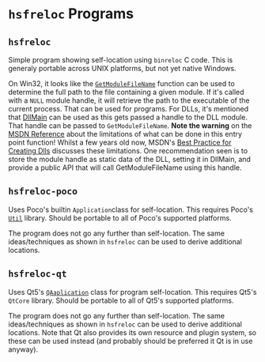 `hsfreloc` Programs
===================
`hsfreloc`
----------
Simple program showing self-location using `binreloc` C code. This
is generaly portable across UNIX platforms, but not yet native Windows.

On Win32, it looks like the [`GetModuleFileName`](http://msdn.microsoft.com/en-us/library/windows/desktop/ms683197%28v=vs.85%29.aspx) function can be
used to determine the full path to the file containing a given module.
If it's called with a `NULL` module handle, it will retrieve the path
to the executable of the current process. That can be used for programs.
For DLLs, it's mentioned that [DllMain](http://msdn.microsoft.com/en-us/library/windows/desktop/ms682583%28v=vs.85%29.aspx) can be used as this gets
passed a handle to the DLL module. That handle can be passed to
`GetModuleFileName`. **Note the warning** on the [MSDN Reference](http://msdn.microsoft.com/en-us/library/windows/desktop/ms682583%28v=vs.85%29.aspx)
about the limitations of what can be done in this entry point function!
Whilst a few years old now, MSDN's
[Best Practice for Creating Dlls](http://msdn.microsoft.com/en-us/windows/hardware/gg487379.aspx) discusses these limitations.
One recommendation seen is to store the module handle as static
data of the DLL, setting it in DllMain, and provide a public API that will
call GetModuleFileName using this handle.

`hsfreloc-poco`
---------------
Uses Poco's builtin `Application`class for self-location. This requires
Poco's [`Util`](http://pocoproject.org/docs/Poco.Util.html) library.
Should be portable to all of Poco's supported platforms.

The program does not go any further than self-location. The same
ideas/techniques as shown in `hsfreloc` can be used to derive
additional locations.

`hsfreloc-qt`
------------
Uses Qt5's [`QAaplication`](http://doc.qt.io/qt-5/qapplication.html) class
for program self-location. This requires Qt5's `QtCore` library.
Should be portable to all of Qt5's supported platforms.

The program does not go any further than self-location. The same
ideas/techniques as shown in `hsfreloc` can be used to derive
additional locations. Note that Qt also provides its own resource and
plugin system, so these can be used instead (and probably should
be preferred it Qt is in use anyway).



